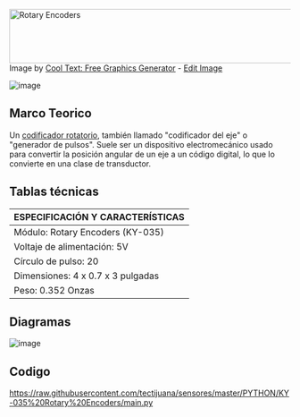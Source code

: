 <a href="https://es.cooltext.com"><img src="https://images.cooltext.com/5568078.png" width="522" height="97" alt="Rotary Encoders" /></a>
<br />Image by <a href="https://es.cooltext.com">Cool Text: Free Graphics Generator</a> - <a href="https://es.cooltext.com/Edit-Logo?LogoID=3990886918">Edit Image</a>

![image](https://www.prometec.net/wp-content/uploads/2018/01/rotary-encoder.jpg)


## Marco Teorico

Un <u>codificador rotatorio</u>, también llamado "codificador del eje" o "generador de pulsos".
Suele ser un dispositivo electromecánico usado para convertir la posición angular de un eje a un código digital, lo que lo convierte en una clase de transductor. 

## Tablas técnicas

| ESPECIFICACIÓN Y CARACTERÍSTICAS |
| :--- |
| Módulo: Rotary Encoders (KY-035) |
| Voltaje de alimentación: 5V |
| Círculo de pulso: 20 |
| Dimensiones: ‎4 x 0.7 x 3 pulgadas |
| Peso: 0.352 Onzas |

## Diagramas
![image](https://user-images.githubusercontent.com/79485246/144543260-97e09c03-6092-4ff0-a6f3-98debacaff9e.png)

## Codigo
https://raw.githubusercontent.com/tectijuana/sensores/master/PYTHON/KY-035%20Rotary%20Encoders/main.py


